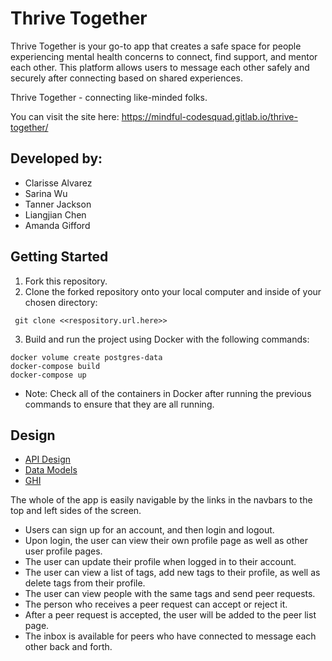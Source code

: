 # Thrive Together

Thrive Together is your go-to app that creates a safe space for people experiencing mental health concerns to connect, find support, and mentor each other. This platform allows users to message each other safely and securely after connecting based on shared experiences.

Thrive Together - connecting like-minded folks.

You can visit the site here: https://mindful-codesquad.gitlab.io/thrive-together/

## Developed by:

- Clarisse Alvarez
- Sarina Wu
- Tanner Jackson
- Liangjian Chen
- Amanda Gifford

## Getting Started

1. Fork this repository.
2. Clone the forked repository onto your local computer and inside of your chosen directory:

```
 git clone <<respository.url.here>>
```

3. Build and run the project using Docker with the following commands:

```
docker volume create postgres-data
docker-compose build
docker-compose up

```

- Note: Check all of the containers in Docker after running the previous commands to ensure that they are all running.

## Design

- [API Design](./docs/APIS.md)
- [Data Models](./docs/DATA_MODEL.md)
- [GHI](./docs/GHI.md)

The whole of the app is easily navigable by the links in the navbars to the top and left sides of the screen.

- Users can sign up for an account, and then login and logout.
- Upon login, the user can view their own profile page as well as other user profile pages.
- The user can update their profile when logged in to their account.
- The user can view a list of tags, add new tags to their profile, as well as delete tags from their profile.
- The user can view people with the same tags and send peer requests.
- The person who receives a peer request can accept or reject it.
- After a peer request is accepted, the user will be added to the peer list page.
- The inbox is available for peers who have connected to message each other back and forth.

